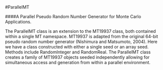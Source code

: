 #ParallelMT

####A Parallel Pseudo Random Number Generator for Monte Carlo Applications.

The ParallelMT class is an extension to the MT19937 class, both contained within a single MT
namespace. MT19937 is adapted from the original 64-bit pseudo random number generator
(Nishimura and Matsumoto, 2004). Here we have a class constructed with either a single seed or
an array seed. Methods include RandomInteger and RandomReal. The ParallelMT class creates a
family of MT19937 objects seeded independently allowing for simultaneous access and generation
from within a parallel environment.
